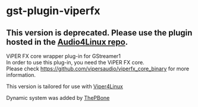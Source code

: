 # gst-plugin-viperfx
## This version is deprecated. Please use the plugin hosted in the [Audio4Linux repo](https://github.com/Audio4Linux/gst-plugin-viperfx).

ViPER FX core wrapper plug-in for GStreamer1<br>
In order to use this plug-in, you need the ViPER FX core.<br>
Please check https://github.com/vipersaudio/viperfx_core_binary for more information.<br>  

This version is tailored for use with [Viper4Linux](https://github.com/L3vi47h4N/Viper4Linux)  

Dynamic system was added by [ThePBone](https://github.com/ThePBone)
